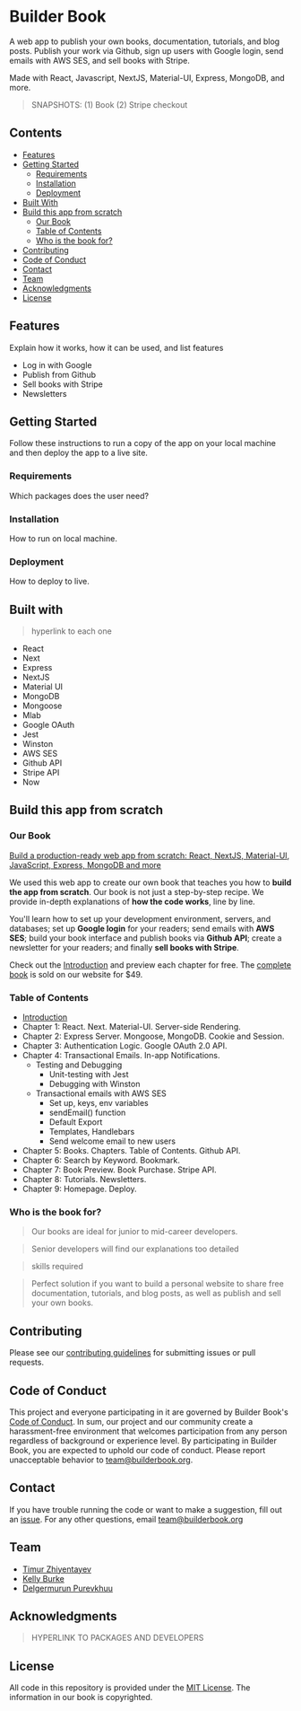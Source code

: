 # Builder Book

A web app to publish your own books, documentation, tutorials, and blog posts. Publish your work via Github, sign up users with Google login, send emails with AWS SES, and sell books with Stripe.

Made with React, Javascript, NextJS, Material-UI, Express, MongoDB, and more.

>SNAPSHOTS: (1) Book (2) Stripe checkout

## Contents
- [Features](#features)
- [Getting Started](#getting-started)
  - [Requirements](#requirements)
  - [Installation](#installation)
  - [Deployment](#deployment)
- [Built With](#built-with)
- [Build this app from scratch](#build-this-app-from-scratch)
  - [Our Book](#our-book)
  - [Table of Contents](#table-of-contents)
  - [Who is the book for?](#who-is-the-book-for)
- [Contributing](#contributing)
- [Code of Conduct](#code-of-conduct)
- [Contact](#contact)
- [Team](#team)
- [Acknowledgments](#acknowledgments)
- [License](#license)

## Features

Explain how it works, how it can be used, and list features

- Log in with Google
- Publish from Github
- Sell books with Stripe
- Newsletters

## Getting Started

Follow these instructions to run a copy of the app on your local machine and then deploy the app to a live site.

### Requirements

Which packages does the user need?

### Installation

How to run on local machine.

### Deployment

How to deploy to live.

## Built with
>hyperlink to each one

- React
- Next
- Express
- NextJS
- Material UI
- MongoDB
- Mongoose
- Mlab
- Google OAuth
- Jest
- Winston
- AWS SES
- Github API
- Stripe API
- Now

## Build this app from scratch

### Our Book

[Build a production-ready web app from scratch: React, NextJS, Material-UI, JavaScript, Express, MongoDB and more](https://builderbook.org/book/book-1)

We used this web app to create our own book that teaches you how to **build the app from scratch**. Our book is not just a step-by-step recipe. We provide in-depth explanations of **how the code works**, line by line.

You'll learn how to set up your development environment, servers, and databases; set up **Google login** for your readers; send emails with **AWS SES**; build your book interface and publish books via **Github API**; create a newsletter for your readers; and finally **sell books with Stripe**.

Check out the [Introduction](https://builderbook.org/book/book-1/introduction) and preview each chapter for free. The [complete book](https://builderbook.org/book/book-1) is sold on our website for $49.

### Table of Contents
- [Introduction](https://builderbook.org/book/book-1/introduction)
- Chapter 1: React. Next. Material-UI. Server-side Rendering.
- Chapter 2: Express Server. Mongoose, MongoDB. Cookie and Session.
- Chapter 3: Authentication Logic. Google OAuth 2.0 API.
- Chapter 4: Transactional Emails. In-app Notifications.
  - Testing and Debugging
    - Unit-testing with Jest
    - Debugging with Winston
  - Transactional emails with AWS SES
    - Set up, keys, env variables
    - sendEmail() function
    - Default Export
    - Templates, Handlebars
    - Send welcome email to new users
- Chapter 5: Books. Chapters. Table of Contents.  Github API.
- Chapter 6: Search by Keyword. Bookmark.
- Chapter 7: Book Preview. Book Purchase. Stripe API. 
- Chapter 8: Tutorials. Newsletters.
- Chapter 9: Homepage. Deploy.

### Who is the book for?
> Our books are ideal for junior to mid-career developers.

> Senior developers will find our explanations too detailed

> skills required

> Perfect solution if you want to build a personal website to share free documentation, tutorials, and blog posts, as well as publish and sell your own books.

## Contributing

Please see our [contributing guidelines](https://github.com/builderbook/books/blob/master/CONTRIBUTING.md) for submitting issues or pull requests.

## Code of Conduct

This project and everyone participating in it are governed by Builder Book's [Code of Conduct](https://github.com/builderbook/books/blob/master/CODE_OF_CONDUCT.md). In sum, our project and our community create a harassment-free environment that welcomes participation from any person regardless of background or experience level. By participating in Builder Book, you are expected to uphold our code of conduct. Please report unacceptable behavior to team@builderbook.org.

## Contact

If you have trouble running the code or want to make a suggestion, fill out an [issue](https://github.com/builderbook/books/issues/new). For any other questions, email team@builderbook.org

## Team

- [Timur Zhiyentayev](https://github.com/tima101)
- [Kelly Burke](https://github.com/klyburke)
- [Delgermurun Purevkhuu](https://github.com/delgermurun)

## Acknowledgments

> HYPERLINK TO PACKAGES AND DEVELOPERS

## License

All code in this repository is provided under the [MIT License](https://github.com/builderbook/books/blob/master/LICENSE). The information in our book is copyrighted.
